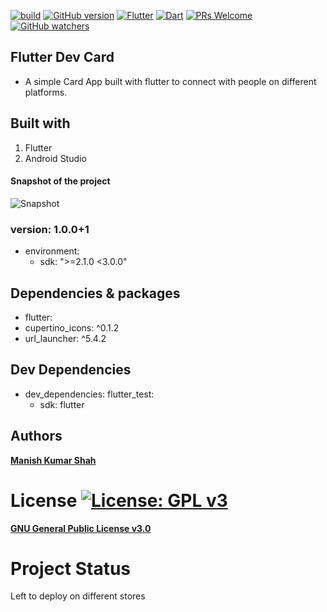 [![build](https://travis-ci.org/ikatyang/emoji-cheat-sheet.svg?branch=master)](https://travis-ci.org/ikatyang/emoji-cheat-sheet)     [![GitHub version](https://badge.fury.io/gh/Naereen%2FStrapDown.js.svg)](https://github.com/Naereen/StrapDown.js) [![Flutter](https://img.shields.io/badge/Flutter-1f425f.svg)](https://flutter.dev/)  [![Dart](https://img.shields.io/badge/Dart-1f425f.svg)](https://flutter.dev/) [![PRs Welcome](https://img.shields.io/badge/PRs-welcome-brightgreen.svg?style=flat-square)](http://makeapullrequest.com)  [![GitHub watchers](https://img.shields.io/github/watchers/Naereen/StrapDown.js.svg?style=social&label=Watch&maxAge=2592000)](https://GitHub.com/Naereen/StrapDown.js/watchers/) 
## **Flutter Dev Card**
- A simple Card App built with flutter to connect with people on different platforms.

## Built with
1. Flutter
2. Android Studio
#### Snapshot of the project
![Snapshot](https://github.com/ManishShah120/Flutter_Dev-Card/blob/master/Snapshot.jpeg)

### version: 1.0.0+1
- environment:
  - sdk: ">=2.1.0 <3.0.0"

## Dependencies & packages
- flutter:
- cupertino_icons: ^0.1.2
- url_launcher: ^5.4.2

## Dev Dependencies
- dev_dependencies:
  flutter_test:
    - sdk: flutter

## Authors
[**Manish Kumar Shah**](https://github.com/ManishShah120)

# License [![License: GPL v3](https://img.shields.io/badge/License-GPLv3-blue.svg)](https://www.gnu.org/licenses/gpl-3.0)
[**GNU General Public License v3.0**](https://github.com/ManishShah120/Flutter_Dev-Card/blob/master/LICENSE)

# Project Status
Left to deploy on different stores
